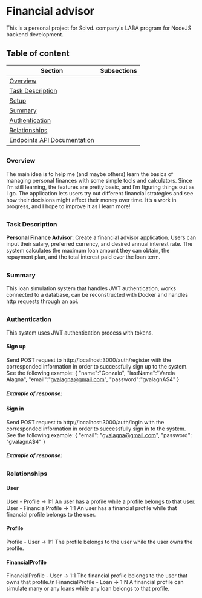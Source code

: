 # Financial advisor
This is a personal project for Solvd. company's LABA program for NodeJS backend development.
##
## Table of content

| Section                | Subsections                                                                                                                                           |
|------------------------|-------------------------------------------------------------------------------------------------------------------------------------------------------|
| [Overview](#overview)  |                                                                                                                                                             |
| [Task Description](#Description)  |                                                                                                                                                             |
| [Setup](#setup)        |                                                                                                                                                       |
| [Summary](#summary) |                                                                                                                     |
| [Authentication](#authentication) | 
| [Relationships](#relationships) | 
| [Endpoints API Documentation](./documentation/ENDPOINTS-README.md#endpoints-api-documentation) | 
## 
### Overview
The main idea is to help me (and maybe others) learn the basics of managing personal finances with some simple tools and calculators. Since I’m still learning, the features are pretty basic, and I’m figuring things out as I go. The application lets users try out different financial strategies and see how their decisions might affect their money over time. It’s a work in progress, and I hope to improve it as I learn more!
## 
### Task Description
**Personal Finance Advisor**: Create a financial advisor application. Users can input their salary, preferred currency, and desired annual interest rate. The system calculates the maximum loan amount they can obtain, the repayment plan, and the total interest paid over the loan term.
##
### Summary
This loan simulation system that handles JWT authentication, works connected to a database, can be reconstructed with Docker and handles http requests through an api.
##
### Authentication
This system uses JWT authentication process with tokens.
#### Sign up
Send POST request to http://localhost:3000/auth/register  with the corresponded information in order to successfully sign up to the system. See the following example:
{
    "name":"Gonzalo",
    "lastName":"Varela Alagna",
    "email":"gvalagna@gmail.com",
    "password":"gvalagnA$4"
}
##### Example of response: 
#### Sign in
Send POST request to http://localhost:3000/auth/login  with the corresponded information in order to successfully sign in to the system. See the following example:
{
  "email": "gvalagna@gmail.com",
  "password": "gvalagnA$4"
}
##### Example of response:
##
### Relationships
#### User
User - Profile -> 1:1 An user has a profile while a profile belongs to that user.
User - FinancialProfile -> 1:1 An user has a financial profile while that financial profile belongs to the user.
#### Profile
Profile - User -> 1:1 The profile belongs to the user while the user owns the profile.
#### FinancialProfile
FinancialProfile - User -> 1:1 The financial profile belongs to the user that owns that profile.\n
FinancialProfile - Loan -> 1:N A financial profile can simulate many or any loans while any loan belongs to that profile.
##  
